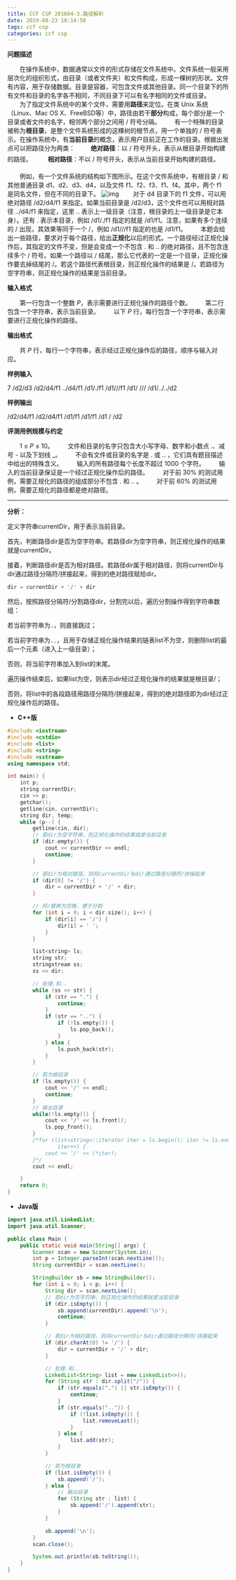 ```yaml
---
title: CCF CSP 201604-3.路径解析
date: 2019-08-23 18:14:50
tags: ccf csp
categories: ccf csp
---
```


**问题描述**

　　在操作系统中，数据通常以文件的形式存储在文件系统中。文件系统一般采用层次化的组织形式，由目录（或者文件夹）和文件构成，形成一棵树的形状。文件有内容，用于存储数据。目录是容器，可包含文件或其他目录。同一个目录下的所有文件和目录的名字各不相同，不同目录下可以有名字相同的文件或目录。
　　为了指定文件系统中的某个文件，需要用**路径**来定位。在类 Unix 系统（Linux、Mac OS X、FreeBSD等）中，路径由若干**部分**构成，每个部分是一个目录或者文件的名字，相邻两个部分之间用 / 符号分隔。
　　有一个特殊的目录被称为**根目录**，是整个文件系统形成的这棵树的根节点，用一个单独的 / 符号表示。在操作系统中，有**当前目录**的概念，表示用户目前正在工作的目录。根据出发点可以把路径分为两类：
　　 **绝对路径**：以 / 符号开头，表示从根目录开始构建的路径。
　　 **相对路径**：不以 / 符号开头，表示从当前目录开始构建的路径。

　　例如，有一个文件系统的结构如下图所示。在这个文件系统中，有根目录 / 和其他普通目录 d1、d2、d3、d4，以及文件 f1、f2、f3、f1、f4。其中，两个 f1 是同名文件，但在不同的目录下。
![img](/static/images/ccf-csp-20160403.png)
　　对于 d4 目录下的 f1 文件，可以用绝对路径 /d2/d4/f1 来指定。如果当前目录是 /d2/d3，这个文件也可以用相对路径 ../d4/f1 来指定，这里 .. 表示上一级目录（注意，根目录的上一级目录是它本身）。还有 . 表示本目录，例如 /d1/./f1 指定的就是 /d1/f1。注意，如果有多个连续的 / 出现，其效果等同于一个 /，例如 /d1///f1 指定的也是 /d1/f1。
　　本题会给出一些路径，要求对于每个路径，给出**正规化**以后的形式。一个路径经过正规化操作后，其指定的文件不变，但是会变成一个不包含 . 和 .. 的绝对路径，且不包含连续多个 / 符号。如果一个路径以 / 结尾，那么它代表的一定是一个目录，正规化操作要去掉结尾的 /。若这个路径代表根目录，则正规化操作的结果是 /。若路径为空字符串，则正规化操作的结果是当前目录。

<!--more-->

**输入格式**

　　第一行包含一个整数 *P*，表示需要进行正规化操作的路径个数。
　　第二行包含一个字符串，表示当前目录。
　　以下 *P* 行，每行包含一个字符串，表示需要进行正规化操作的路径。

**输出格式**

　　共 *P* 行，每行一个字符串，表示经过正规化操作后的路径，顺序与输入对应。

**样例输入**

7
/d2/d3
/d2/d4/f1
../d4/f1
/d1/./f1
/d1///f1
/d1/
///
/d1/../../d2

**样例输出**

/d2/d4/f1
/d2/d4/f1
/d1/f1
/d1/f1
/d1
/
/d2

**评测用例规模与约定**

　　1 ≤ *P* ≤ 10。
　　文件和目录的名字只包含大小写字母、数字和小数点 .、减号 - 以及下划线 _。
　　不会有文件或目录的名字是 . 或 .. ，它们具有题目描述中给出的特殊含义。
　　输入的所有路径每个长度不超过 1000 个字符。
　　输入的当前目录保证是一个经过正规化操作后的路径。
　　对于前 30% 的测试用例，需要正规化的路径的组成部分不包含 . 和 .. 。
　　对于前 60% 的测试用例，需要正规化的路径都是绝对路径。

<hr>

**分析：**

定义字符串currentDir，用于表示当前目录。

首先，判断路径dir是否为空字符串。若路径dir为空字符串，则正规化操作的结果就是currentDir。

接着，判断路径dir是否为相对路径。若路径dir属于相对路径，则将currentDir与dir通过路径分隔符/拼接起来，得到的绝对路径赋给dir。

```java
dir = currentDir + '/' + dir
```

然后，按照路径分隔符/分割路径dir，分割完以后，遍历分割操作得到字符串数组：

若当前字符串为`.`，则直接跳过；

若当前字符串为`..`，且用于存储正规化操作结果的链表list不为空，则删除list的最后一个元素（进入上一级目录）；

否则，将当前字符串加入到list的末尾。

遍历操作结束后，如果list为空，则表示dir经过正规化操作的结果就是根目录/；

否则，将list中的各段路径用路径分隔符/拼接起来，得到的绝对路径即为dir经过正规化操作后的路径。

* <strong id="cpp">C++版</strong>

```c++
#include <iostream>
#include <cstdio>
#include <list>
#include <string>
#include <sstream>
using namespace std;

int main() {
	int p;
	string currentDir;
	cin >> p;
	getchar();
	getline(cin, currentDir);
	string dir, temp;
	while (p--) {
		getline(cin, dir);
		// 若dir为空字符串，则正规化操作的结果就是当前目录
		if (dir.empty()) {
			cout << currentDir << endl;
			continue;
		}

		// 若dir为相对路径，则将currentDir与dir通过路径分隔符/拼接起来
		if (dir[0] != '/') {
			dir = currentDir + '/' + dir;
		}

		// 将/替换为空格，便于分割
		for (int i = 0; i < dir.size(); i++) {
			if (dir[i] == '/') {
				dir[i] = ' ';
			}
		}

		list<string> ls;
		string str;
		stringstream ss;
		ss << dir;

		// 处理.和..
		while (ss >> str) {
			if (str == ".") {
				continue;
			}
			if (str == "..") {
				if (!ls.empty()) {
					ls.pop_back();
				}
			} else {
				ls.push_back(str);
			}
		}

		// 若为根目录
		if (ls.empty()) {
			cout << '/' << endl;
			continue;
		}
		// 输出目录
		while(!ls.empty()) {
			cout << '/' << ls.front();
			ls.pop_front();
		}
		/*for (list<string>::iterator iter = ls.begin(); iter != ls.end();
				iter++) {
			cout << '/' << (*iter);
		}*/
		cout << endl;

	}
	return 0;
}
```

* <strong id="java">Java版</strong>

```java
import java.util.LinkedList;
import java.util.Scanner;

public class Main {
	public static void main(String[] args) {
		Scanner scan = new Scanner(System.in);
		int p = Integer.parseInt(scan.nextLine());
		String currentDir = scan.nextLine();

		StringBuilder sb = new StringBuilder();
		for (int i = 0; i < p; i++) {
			String dir = scan.nextLine();
			// 若dir为空字符串，则正规化操作的结果就是当前目录
			if (dir.isEmpty()) {
				sb.append(currentDir).append('\n');
				continue;
			}

			// 若dir为相对路径，则将currentDir与dir通过路径分隔符/拼接起来
			if (dir.charAt(0) != '/') {
				dir = currentDir + '/' + dir;
			}

			// 处理.和..
			LinkedList<String> list = new LinkedList<>();
			for (String str : dir.split("/")) {
				if (str.equals(".") || str.isEmpty()) {
					continue;
				}
				if (str.equals("..")) {
					if (!list.isEmpty()) {
						list.removeLast();
					}
				} else {
					list.add(str);
				}
			}

			// 若为根目录
			if (list.isEmpty()) {
				sb.append('/');
			} else {
				// 输出目录
				for (String str : list) {
					sb.append('/').append(str);
				}
			}

			sb.append('\n');
		}
		scan.close();

		System.out.println(sb.toString());
	}
}
```

